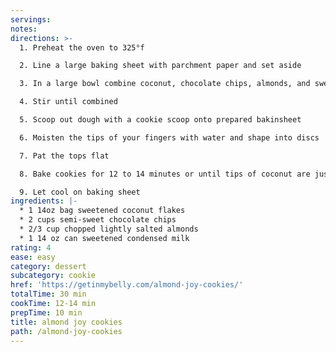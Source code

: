 ```yaml
---
servings:
notes:
directions: >-
  1. Preheat the oven to 325°f

  2. Line a large baking sheet with parchment paper and set aside

  3. In a large bowl combine coconut, chocolate chips, almonds, and sweetened condensed milk

  4. Stir until combined

  5. Scoop out dough with a cookie scoop onto prepared bakinsheet

  6. Moisten the tips of your fingers with water and shape into discs

  7. Pat the tops flat

  8. Bake cookies for 12 to 14 minutes or until tips of coconut are just starting to turn golden brown

  9. Let cool on baking sheet
ingredients: |-
  * 1 14oz bag sweetened coconut flakes
  * 2 cups semi-sweet chocolate chips
  * 2/3 cup chopped lightly salted almonds
  * 1 14 oz can sweetened condensed milk
rating: 4
ease: easy
category: dessert
subcategory: cookie
href: 'https://getinmybelly.com/almond-joy-cookies/'
totalTime: 30 min
cookTime: 12-14 min
prepTime: 10 min
title: almond joy cookies
path: /almond-joy-cookies
---
```

